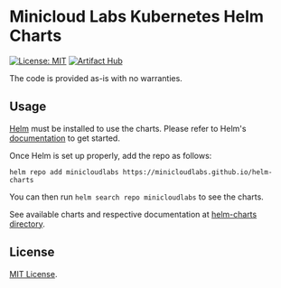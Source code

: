 # Minicloud Labs Kubernetes Helm Charts

[![License: MIT](https://img.shields.io/github/license/minicloudlabs/helm-charts)](https://github.com/minicloudlabs/helm-charts/blob/main/LICENSE)
[![Artifact Hub](https://img.shields.io/endpoint?url=https://artifacthub.io/badge/repository/gatus)](https://artifacthub.io/packages/search?org=minicloudlabs)

The code is provided as-is with no warranties.

## Usage

[Helm](https://helm.sh) must be installed to use the charts.
Please refer to Helm's [documentation](https://helm.sh/docs/) to get started.

Once Helm is set up properly, add the repo as follows:

```console
helm repo add minicloudlabs https://minicloudlabs.github.io/helm-charts
```

You can then run `helm search repo minicloudlabs` to see the charts.

<!-- Keep full URL links to repo files because this README syncs from main to gh-pages.  -->
See available charts and respective documentation at [helm-charts directory](https://github.com/minicloudlabs/blob/main/charts).

## License

<!-- Keep full URL links to repo files because this README syncs from main to gh-pages.  -->
[MIT License](https://github.com/minicloudlabs/helm-charts/blob/main/LICENSE).
